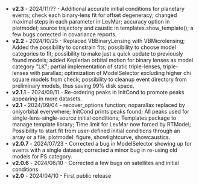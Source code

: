 - **v2.3** - 2024/11/?? - Additional accurate initial conditions for planetary events; check each binary-lens fit for offset degeneracy; changed maximal steps in each parameter in LevMar; accuracy option in plotmodel; source trajectory and caustic in templates.show_template(); a few bugs corrected in covariance reports. 
- **v2.2** - 2024/10/25 - Replaced VBBinaryLensing with VBMicrolensing; Added the possibility to constrain fits;  possibility to choose model categories to fit; possibility to make just a quick update to previously found models; added Keplerian orbital motion for binary lenses as model category "LK"; partial implementation of static triple-lenses, triple-lenses with parallax; optimization of ModelSelector excluding higher chi square models from check; possibility to cleanup event directory from preliminary models, thus saving 99% disk space.
- **v2.1.1** - 2024/09/11 - Re-ordering peaks in InitCond to promote peaks appearing in more datasets.
- **v2.1** - 2024/09/04 - recover_options function; noparallax replaced by onlyorbital everywhere; InitCond prints peaks found; All peaks used for single-lens-single-source initial conditions; Templates package to manage template library; Time limit for LevMar now forced by RTModel; Possibility to start fit from user-defined initial conditions through an array or a file; plotmodel: figure, showlightcurve, showcaustics.
- **v2.0.7** - 2024/07/23 - Corrected a bug in ModelSelector showing up for events with a single dataset; corrected a minor bug in re-using old models for PS category.
- **v2.0.6** - 2024/06/10 - Corrected a few bugs on satellites and initial conditions
- **v2.0** - 2024/04/10 - First public release
